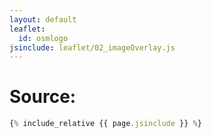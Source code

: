 ```yaml
---
layout: default
leaflet:
  id: osmlogo
jsinclude: leaflet/02_imageOverlay.js
---
```

# Source:

```javascript
{% include_relative {{ page.jsinclude }} %}
```
